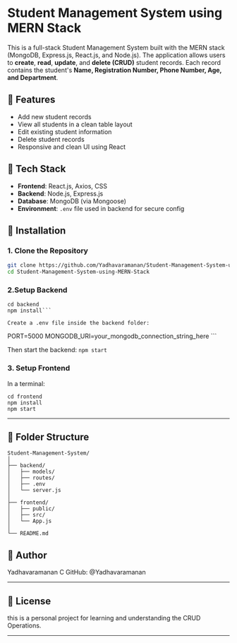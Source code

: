 # Student Management System using MERN Stack

This is a full-stack Student Management System built with the MERN stack (MongoDB, Express.js, React.js, and Node.js). The application allows users to **create**, **read**, **update**, and **delete (CRUD)** student records. Each record contains the student's **Name, Registration Number, Phone Number, Age, and Department**.

## 🚀 Features

- Add new student records
- View all students in a clean table layout
- Edit existing student information
- Delete student records
- Responsive and clean UI using React

## 📌 Tech Stack

- **Frontend**: React.js, Axios, CSS
- **Backend**: Node.js, Express.js
- **Database**: MongoDB (via Mongoose)
- **Environment**: `.env` file used in backend for secure config

## 🔧 Installation

### 1. Clone the Repository

```bash
git clone https://github.com/Yadhavaramanan/Student-Management-System-using-MERN-Stack.git
cd Student-Management-System-using-MERN-Stack
```

### 2.Setup Backend
```
cd backend
npm install```

Create a .env file inside the backend folder:
```
PORT=5000
MONGODB_URI=your_mongodb_connection_string_here ```

Then start the backend:
``` npm start ```

### 3. Setup Frontend
In a terminal:
```
cd frontend
npm install
npm start
```
---

## 📂 Folder Structure

```
Student-Management-System/
│
├── backend/
│   ├── models/
│   ├── routes/
│   ├── .env
│   └── server.js
│
├── frontend/
│   ├── public/
│   ├── src/
│   └── App.js
│
└── README.md
```

## 🤝 Author

Yadhavaramanan C
GitHub: @Yadhavaramanan

---
## 📄 License

this is a personal project for learning and understanding the CRUD Operations.

---

